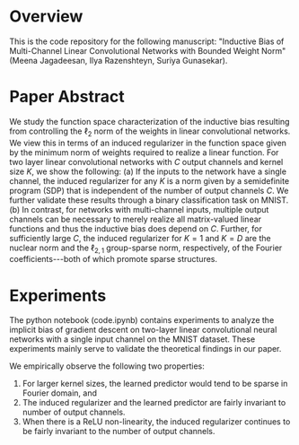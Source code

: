 # Overview
This is the code repository for the following manuscript: "Inductive Bias of Multi-Channel Linear Convolutional Networks with Bounded Weight Norm" (Meena Jagadeesan, Ilya Razenshteyn, Suriya Gunasekar). 

# Paper Abstract
We study the function space characterization of the inductive bias resulting from controlling the  $\ell_2$ norm of the weights in linear convolutional networks. We view this in terms of an induced regularizer in the function space given by the minimum norm of weights required to realize a  linear function. For two layer linear convolutional networks with $C$ output channels and kernel size $K$, we show the following: (a) If the inputs to the network have a single channel, the induced regularizer for any $K$ is a norm given by a semidefinite program (SDP) that is independent of the number of output channels $C$. We further validate these results through a binary classification task on MNIST. (b) In contrast, for networks with multi-channel inputs, multiple output channels can be necessary to merely realize all matrix-valued linear functions and thus the inductive bias does depend on $C$.  Further, for sufficiently large $C$, the induced regularizer for  $K=1$ and $K=D$ are the nuclear norm and the $\ell_{2,1}$ group-sparse norm, respectively, of the Fourier coefficients---both of which promote sparse structures.

# Experiments
The python notebook (code.ipynb) contains experiments to analyze the implicit bias of gradient descent on two-layer linear convolutional neural networks with a single input channel on the MNIST dataset. These experiments mainly serve to validate the theoretical findings in our paper. 

We empirically observe the following two properties: 
1. For larger kernel sizes, the learned predictor would tend to be sparse in Fourier domain, and  
2. The induced regularizer and the learned predictor are fairly invariant to number of output channels. 
3. When there is a ReLU non-linearity, the induced regularizer continues to be fairly invariant to the number of output channels. 
